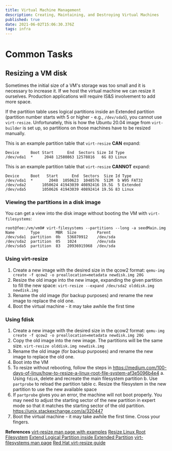 ```yaml
---
title: Virtual Machine Management
description: Creating, Maintaining, and Destroying Virtual Machines
published: true
date: 2021-06-02T15:06:30.376Z
tags: infra
---
```


# Common Tasks

## Resizing a VM disk
Sometimes the initial size of a VM's storage was too small and it is necessary to increase it. If we host the virtual machine we can resize it ourselves. Production applications will require IS&S involvement to add more space. 

If the partition table uses logical partitions inside an Extended partition (partition number starts with 5 or higher - e.g., `/dev/sda5`), you cannot use `virt-resize`. Unfortunately, this is how the Ubuntu 20.04 image from `virt-builder` is set up, so partitions on those machines have to be resized manually.

This is an example partition table that `virt-resize` **CAN** expand:

    Device     Boot Start      End  Sectors Size Id Type
    /dev/vda1  *     2048 12580863 12578816   6G 83 Linux

This is an example partition table that `virt-resize` **CANNOT** expand:

    Device     Boot   Start      End  Sectors  Size Id Type
    /dev/vda1  *       2048  1050623  1048576  512M  b W95 FAT32
    /dev/vda2       1050624 41943039 40892416 19.5G  5 Extended
    /dev/vda5       1050626 41943039 40892414 19.5G 83 Linux


### Viewing the partitions in a disk image
You can get a view into the disk image without booting the VM with `virt-filesystems`:

    root@fee:/vm/vm0# virt-filesystems --partitions --long -a seedMain.img
    Name       Type       MBR  Size         Parent
    /dev/sda1  partition  0b   536870912    /dev/sda
    /dev/sda2  partition  05   1024         /dev/sda
    /dev/sda5  partition  83   20936915968  /dev/sda

### Using virt-resize
1. Create a new image with the desired size in the qcow2 format:  `qemu-img create -f qcow2 -o preallocation=metadata newdisk.img 20G`
2. Resize the old image into the new image, expanding the given partition to fill the new space: `virt-resize --expand /dev/sda2 olddisk.img newdisk.img`
3. Rename the old image (for backup purposes) and rename the new image to replace the old one.
4. Boot the virtual machine - it may take awhile the first time


### Using fdisk
1. Create a new image with the desired size in the qcow2 format:  `qemu-img create -f qcow2 -o preallocation=metadata newdisk.img 20G`
2. Copy the old image into the new image. The partitions will be the same size. `virt-resize olddisk.img newdisk.img`
3. Rename the old image (for backup purposes) and rename the new image to replace the old one.
4. Boot into the VM
5. To resize without rebooting, follow the steps in https://medium.com/100-days-of-linux/how-to-resize-a-linux-root-file-system-af3e5096b4e4
    a. Using `fdisk`, delete and recreate the main filesystem partition
    b. Use `partprobe` to reload the partition table
    c. Resize the filesystem in the new partition to use the new available space
6. If `partprobe` gives you an error, the machine will not boot properly. You may need to adjust the starting sector of the new partition in expert mode so that it matches the starting sector of the old partition. https://unix.stackexchange.com/a/320447
7. Boot the virtual machine - it may take awhile the first time. Cross your fingers.


**References**
[virt-resize man page with examples](https://libguestfs.org/virt-resize.1.html)
[Resize Linux Root Filesystem](https://medium.com/100-days-of-linux/how-to-resize-a-linux-root-file-system-af3e5096b4e4)
[Extend Logical Partition inside Extended Partition](https://unix.stackexchange.com/a/320447)
[virt-filesystems man page](https://libguestfs.org/virt-filesystems.1.html)
[Red Hat virt-resize guide](https://access.redhat.com/documentation/en-us/red_hat_enterprise_linux/7/html/virtualization_deployment_and_administration_guide/sect-guest_virtual_machine_disk_access_with_offline_tools-virt_resize_resizing_guest_virtual_machines_offline)

